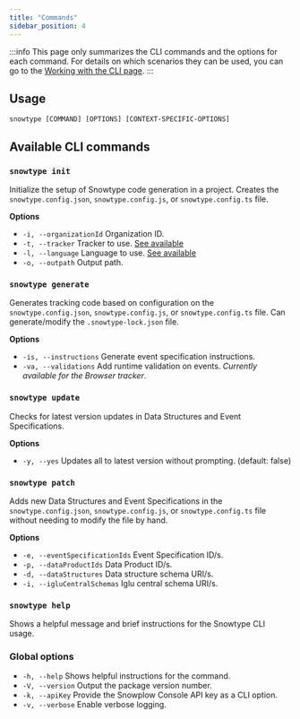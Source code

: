 ```yaml
---
title: "Commands"
sidebar_position: 4
---
```


:::info
This page only summarizes the CLI commands and the options for each command. For details on which scenarios they can be used, you can go to the [Working with the CLI page](../using-the-cli/index.md).
:::

## Usage

`snowtype [COMMAND] [OPTIONS] [CONTEXT-SPECIFIC-OPTIONS]`

## Available CLI commands

### `snowtype init`

Initialize the setup of Snowtype code generation in a project. Creates the `snowtype.config.json`, `snowtype.config.js`, or `snowtype.config.ts` file.

**Options**
 -  `-i, --organizationId` Organization ID.
 -  `-t, --tracker` Tracker to use. [See available](../using-the-cli/index.md#available-trackerslanguages)
 -  `-l, --language` Language to use. [See available](../using-the-cli/index.md#available-trackerslanguages)
 -  `-o, --outpath` Output path.

### `snowtype generate`

Generates tracking code based on configuration on the `snowtype.config.json`, `snowtype.config.js`, or `snowtype.config.ts` file. Can generate/modify the `.snowtype-lock.json` file.

**Options**
 -  `-is, --instructions` Generate event specification instructions.
 -  `-va, --validations` Add runtime validation on events. _Currently available for the Browser tracker_.

### `snowtype update`

Checks for latest version updates in Data Structures and Event Specifications.

**Options**
 -  `-y, --yes` Updates all to latest version without prompting. (default: false)

### `snowtype patch`

Adds new Data Structures and Event Specifications in the `snowtype.config.json`, `snowtype.config.js`, or `snowtype.config.ts` file without needing to modify the file by hand.

**Options**
 - `-e, --eventSpecificationIds` Event Specification ID/s.
 - `-p, --dataProductIds` Data Product ID/s.
 - `-d, --dataStructures` Data structure schema URI/s.
 - `-i, --igluCentralSchemas` Iglu central schema URI/s.

### `snowtype help`

Shows a helpful message and brief instructions for the Snowtype CLI usage.

### Global options
 - `-h, --help` Shows helpful instructions for the command.
 - `-V, --version` Output the package version number.
 - `-k, --apiKey` Provide the Snowplow Console API key as a CLI option.
 - `-v, --verbose` Enable verbose logging.